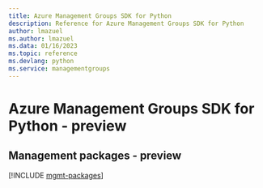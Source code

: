 ```yaml
---
title: Azure Management Groups SDK for Python
description: Reference for Azure Management Groups SDK for Python
author: lmazuel
ms.author: lmazuel
ms.data: 01/16/2023
ms.topic: reference
ms.devlang: python
ms.service: managementgroups
---
```

# Azure Management Groups SDK for Python - preview

## Management packages - preview
[!INCLUDE [mgmt-packages](management-groups-mgmt-index.md)]